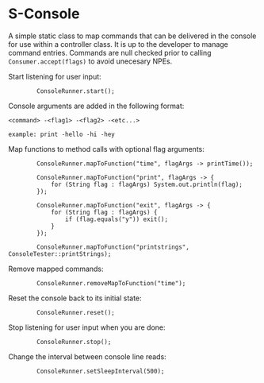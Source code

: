 # S-Console
A simple static class to map commands that can be delivered in the console for use within a controller class. It is up to the developer to manage command entries. Commands are null checked prior to calling `Consumer.accept(flags)` to avoid unecesary NPEs.

Start listening for user input:


```
        ConsoleRunner.start();
```

Console arguments are added in the following format:

```
<command> -<flag1> -<flag2> -<etc...>

example: print -hello -hi -hey
```

Map functions to method calls with optional flag arguments:

```
        ConsoleRunner.mapToFunction("time", flagArgs -> printTime());
        
        ConsoleRunner.mapToFunction("print", flagArgs -> {
            for (String flag : flagArgs) System.out.println(flag);
        });
        
        ConsoleRunner.mapToFunction("exit", flagArgs -> {
            for (String flag : flagArgs) {
                if (flag.equals("y")) exit();
            }
        });
        
        ConsoleRunner.mapToFunction("printstrings", ConsoleTester::printStrings);
```

Remove mapped commands:

```
        ConsoleRunner.removeMapToFunction("time");
```

Reset the console back to its initial state:

```
        ConsoleRunner.reset();
```

Stop listening for user input when you are done:

```
        ConsoleRunner.stop();
```

Change the interval between console line reads:

```
        ConsoleRunner.setSleepInterval(500);
```
